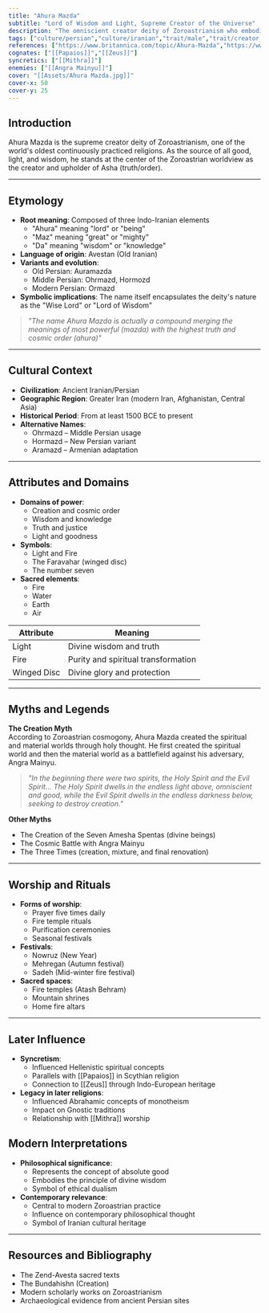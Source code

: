 ```yaml
---
title: "Ahura Mazda"
subtitle: "Lord of Wisdom and Light, Supreme Creator of the Universe"
description: "The omniscient creator deity of Zoroastrianism who embodies truth, order, and divine wisdom"
tags: ["culture/persian","culture/iranian","trait/male","trait/creator_deity","trait/supreme-deity","domain/wisdom","domain/light","domain/truth","domain/creation","motif/A0"]
references: ["https://www.britannica.com/topic/Ahura-Mazda","https://www.iranicaonline.org/articles/ahura-mazda","https://www.metmuseum.org/art/collection/search/327556"]
cognates: ["[[Papaios]]","[[Zeus]]"]
syncretics: ["[[Mithra]]"]
enemies: ["[[Angra Mainyu]]"]
cover: "[[Assets/Ahura Mazda.jpg]]"
cover-x: 50
cover-y: 25
---
```

## Introduction
Ahura Mazda is the supreme creator deity of Zoroastrianism, one of the world's oldest continuously practiced religions. As the source of all good, light, and wisdom, he stands at the center of the Zoroastrian worldview as the creator and upholder of Asha (truth/order).

---

## Etymology

- **Root meaning**: Composed of three Indo-Iranian elements
  - "Ahura" meaning "lord" or "being"
  - "Maz" meaning "great" or "mighty"
  - "Da" meaning "wisdom" or "knowledge"
- **Language of origin**: Avestan (Old Iranian)
- **Variants and evolution**:
  - Old Persian: Auramazda
  - Middle Persian: Ohrmazd, Hormozd
  - Modern Persian: Ormazd
- **Symbolic implications**: The name itself encapsulates the deity's nature as the "Wise Lord" or "Lord of Wisdom"

> _"The name Ahura Mazda is actually a compound merging the meanings of most powerful (mazda) with the highest truth and cosmic order (ahura)"_

---

## Cultural Context

- **Civilization**: Ancient Iranian/Persian
- **Geographic Region**: Greater Iran (modern Iran, Afghanistan, Central Asia)
- **Historical Period**: From at least 1500 BCE to present
- **Alternative Names**:
  - Ohrmazd – Middle Persian usage
  - Hormazd – New Persian variant
  - Aramazd – Armenian adaptation

---

## Attributes and Domains

- **Domains of power**:
  - Creation and cosmic order
  - Wisdom and knowledge
  - Truth and justice
  - Light and goodness
- **Symbols**:
  - Light and Fire
  - The Faravahar (winged disc)
  - The number seven
- **Sacred elements**:
  - Fire
  - Water
  - Earth
  - Air

| Attribute | Meaning |
|-----------|----------|
| Light | Divine wisdom and truth |
| Fire | Purity and spiritual transformation |
| Winged Disc | Divine glory and protection |

---

## Myths and Legends

**The Creation Myth**  
According to Zoroastrian cosmogony, Ahura Mazda created the spiritual and material worlds through holy thought. He first created the spiritual world and then the material world as a battlefield against his adversary, Angra Mainyu.

> _"In the beginning there were two spirits, the Holy Spirit and the Evil Spirit... The Holy Spirit dwells in the endless light above, omniscient and good, while the Evil Spirit dwells in the endless darkness below, seeking to destroy creation."_

**Other Myths**
- The Creation of the Seven Amesha Spentas (divine beings)
- The Cosmic Battle with Angra Mainyu
- The Three Times (creation, mixture, and final renovation)

---

## Worship and Rituals

- **Forms of worship**:
  - Prayer five times daily
  - Fire temple rituals
  - Purification ceremonies
  - Seasonal festivals
- **Festivals**:
  - Nowruz (New Year)
  - Mehregan (Autumn festival)
  - Sadeh (Mid-winter fire festival)
- **Sacred spaces**:
  - Fire temples (Atash Behram)
  - Mountain shrines
  - Home fire altars

---

## Later Influence

- **Syncretism**:
  - Influenced Hellenistic spiritual concepts
  - Parallels with [[Papaios]] in Scythian religion
  - Connection to [[Zeus]] through Indo-European heritage
- **Legacy in later religions**:
  - Influenced Abrahamic concepts of monotheism
  - Impact on Gnostic traditions
  - Relationship with [[Mithra]] worship

## Modern Interpretations

- **Philosophical significance**:
  - Represents the concept of absolute good
  - Embodies the principle of divine wisdom
  - Symbol of ethical dualism
- **Contemporary relevance**:
  - Central to modern Zoroastrian practice
  - Influence on contemporary philosophical thought
  - Symbol of Iranian cultural heritage

---

## Resources and Bibliography

- The Zend-Avesta sacred texts
- The Bundahishn (Creation)
- Modern scholarly works on Zoroastrianism
- Archaeological evidence from ancient Persian sites